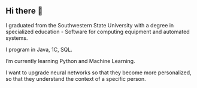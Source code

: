 ## Hi there 👋

I graduated from the Southwestern State University with a degree in specialized education - Software for computing equipment and automated systems.

I program in Java, 1C, SQL.

 I’m currently learning Python and Machine Learning.

 I want to upgrade neural networks so that they become more personalized, so that they understand the context of a specific person.
 
<!--
**duhovnik89/duhovnik89** is a ✨ _special_ ✨ repository because its `README.md` (this file) appears on your GitHub profile.
-->
